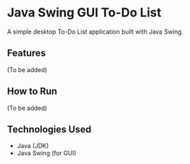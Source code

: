 # Java Swing GUI To-Do List

A simple desktop To-Do List application built with Java Swing.

## Features
(To be added)

## How to Run
(To be added)

## Technologies Used
*   Java (JDK)
*   Java Swing (for GUI)